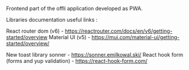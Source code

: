 Frontend part of the offli application developed as PWA.

Libraries documentation useful links :

React router dom (v6) - https://reactrouter.com/docs/en/v6/getting-started/overview
Material UI (v5) - https://mui.com/material-ui/getting-started/overview/

New toast library sonner - https://sonner.emilkowal.ski/
React hook form (forms and yup validation) - https://react-hook-form.com/
